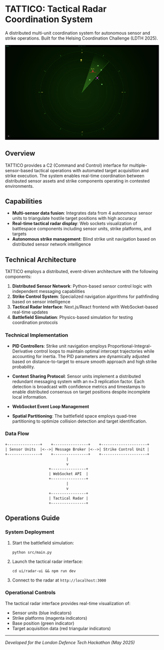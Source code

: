 # TATTICO: Tactical Radar Coordination System

A distributed multi-unit coordination system for autonomous sensor and strike operations. Built for the Helsing Coordination Challenge (LDTH 2025).

![TATTICO Tactical Radar Interface](screenshot.png)

## Overview

TATTICO provides a C2 (Command and Control) interface for multiple-sensor-based tactical operations with automated target acquisition and strike execution. The system enables real-time coordination between distributed sensor assets and strike components operating in contested environments.

## Capabilities

- **Multi-sensor data fusion**: Integrates data from 4 autonomous sensor units to triangulate hostile target positions with high accuracy
- **Real-time tactical radar display**: Web sockets visualization of battlespace components including sensor units, strike platforms, and targets
- **Autonomous strike management**: Blind strike unit navigation based on distributed sensor network intelligence

## Technical Architecture

TATTICO employs a distributed, event-driven architecture with the following components:

1. **Distributed Sensor Network**: Python-based sensor control logic with independent messaging capabilities
2. **Strike Control System**: Specialized navigation algorithms for pathfinding based on sensor intelligence  
3. **Tactical Radar Interface**: Next.js/React frontend with WebSocket-based real-time updates
4. **Battlefield Simulation**: Physics-based simulation for testing coordination protocols

### Technical Implementation

- **PID Controllers**: Strike unit navigation employs Proportional-Integral-Derivative control loops to maintain optimal intercept trajectories while accounting for inertia. The PID parameters are dynamically adjusted based on distance-to-target to ensure smooth approach and high strike probability.

- **Context Sharing Protocol**: Sensor units implement a distributed redundant messaging system with an n×3 replication factor. Each detection is broadcast with confidence metrics and timestamps to enable distributed consensus on target positions despite incomplete local information.

- **WebSocket Event Loop Management**

- **Spatial Partitioning**: The battlefield space employs quad-tree partitioning to optimize collision detection and target identification.

### Data Flow

```
+---------------+    +----------------+    +---------------------+
| Sensor Units  |<-->| Message Broker |<-->| Strike Control Unit |
+---------------+    +----------------+    +---------------------+
                            |
                            v
                    +----------------+
                    | WebSocket API  |
                    +----------------+
                            |
                            v
                    +----------------+
                    | Tactical Radar |
                    +----------------+
```

## Operations Guide

### System Deployment

1. Start the battlefield simulation:
   ```
   python src/main.py
   ```

2. Launch the tactical radar interface:
   ```
   cd ui/radar-ui && npm run dev
   ```

3. Connect to the radar at `http://localhost:3000`

### Operational Controls

The tactical radar interface provides real-time visualization of:
- Sensor units (blue indicators)
- Strike platforms (magenta indicators)
- Base position (green indicator)
- Target acquisition data (red triangular indicators)

---

*Developed for the London Defence Tech Hackathon (May 2025)*
